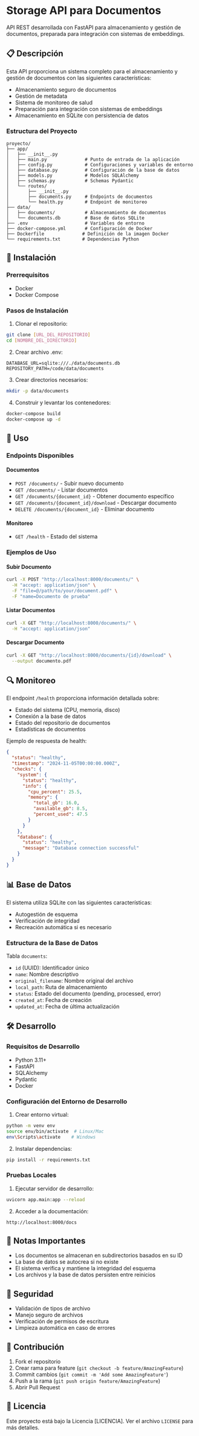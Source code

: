 # Storage API para Documentos

API REST desarrollada con FastAPI para almacenamiento y gestión de documentos, preparada para integración con sistemas de embeddings.

## 📋 Descripción

Esta API proporciona un sistema completo para el almacenamiento y gestión de documentos con las siguientes características:

- Almacenamiento seguro de documentos
- Gestión de metadata
- Sistema de monitoreo de salud
- Preparación para integración con sistemas de embeddings
- Almacenamiento en SQLite con persistencia de datos

### Estructura del Proyecto

```
proyecto/
├── app/
│   ├── __init__.py
│   ├── main.py              # Punto de entrada de la aplicación
│   ├── config.py            # Configuraciones y variables de entorno
│   ├── database.py          # Configuración de la base de datos
│   ├── models.py            # Modelos SQLAlchemy
│   ├── schemas.py           # Schemas Pydantic
│   └── routes/
│       ├── __init__.py
│       ├── documents.py     # Endpoints de documentos
│       └── health.py        # Endpoint de monitoreo
├── data/
│   ├── documents/           # Almacenamiento de documentos
│   └── documents.db         # Base de datos SQLite
├── .env                     # Variables de entorno
├── docker-compose.yml       # Configuración de Docker
├── Dockerfile              # Definición de la imagen Docker
└── requirements.txt        # Dependencias Python
```

## 🚀 Instalación

### Prerrequisitos

- Docker
- Docker Compose

### Pasos de Instalación

1. Clonar el repositorio:
```bash
git clone [URL_DEL_REPOSITORIO]
cd [NOMBRE_DEL_DIRECTORIO]
```

2. Crear archivo .env:
```env
DATABASE_URL=sqlite:///./data/documents.db
REPOSITORY_PATH=/code/data/documents
```

3. Crear directorios necesarios:
```bash
mkdir -p data/documents
```

4. Construir y levantar los contenedores:
```bash
docker-compose build
docker-compose up -d
```

## 🔧 Uso

### Endpoints Disponibles

#### Documentos

- `POST /documents/` - Subir nuevo documento
- `GET /documents/` - Listar documentos
- `GET /documents/{document_id}` - Obtener documento específico
- `GET /documents/{document_id}/download` - Descargar documento
- `DELETE /documents/{document_id}` - Eliminar documento

#### Monitoreo

- `GET /health` - Estado del sistema

### Ejemplos de Uso

#### Subir Documento
```bash
curl -X POST "http://localhost:8000/documents/" \
  -H "accept: application/json" \
  -F "file=@/path/to/your/document.pdf" \
  -F "name=Documento de prueba"
```

#### Listar Documentos
```bash
curl -X GET "http://localhost:8000/documents/" \
  -H "accept: application/json"
```

#### Descargar Documento
```bash
curl -X GET "http://localhost:8000/documents/{id}/download" \
  --output documento.pdf
```

## 🔍 Monitoreo

El endpoint `/health` proporciona información detallada sobre:

- Estado del sistema (CPU, memoria, disco)
- Conexión a la base de datos
- Estado del repositorio de documentos
- Estadísticas de documentos

Ejemplo de respuesta de health:
```json
{
  "status": "healthy",
  "timestamp": "2024-11-05T00:00:00.000Z",
  "checks": {
    "system": {
      "status": "healthy",
      "info": {
        "cpu_percent": 25.5,
        "memory": {
          "total_gb": 16.0,
          "available_gb": 8.5,
          "percent_used": 47.5
        }
      }
    },
    "database": {
      "status": "healthy",
      "message": "Database connection successful"
    }
  }
}
```

## 📊 Base de Datos

El sistema utiliza SQLite con las siguientes características:

- Autogestión de esquema
- Verificación de integridad
- Recreación automática si es necesario

### Estructura de la Base de Datos

Tabla `documents`:
- `id` (UUID): Identificador único
- `name`: Nombre descriptivo
- `original_filename`: Nombre original del archivo
- `local_path`: Ruta de almacenamiento
- `status`: Estado del documento (pending, processed, error)
- `created_at`: Fecha de creación
- `updated_at`: Fecha de última actualización

## 🛠️ Desarrollo

### Requisitos de Desarrollo

- Python 3.11+
- FastAPI
- SQLAlchemy
- Pydantic
- Docker

### Configuración del Entorno de Desarrollo

1. Crear entorno virtual:
```bash
python -m venv env
source env/bin/activate  # Linux/Mac
env\Scripts\activate    # Windows
```

2. Instalar dependencias:
```bash
pip install -r requirements.txt
```

### Pruebas Locales

1. Ejecutar servidor de desarrollo:
```bash
uvicorn app.main:app --reload
```

2. Acceder a la documentación:
```
http://localhost:8000/docs
```

## 📝 Notas Importantes

- Los documentos se almacenan en subdirectorios basados en su ID
- La base de datos se autocrea si no existe
- El sistema verifica y mantiene la integridad del esquema
- Los archivos y la base de datos persisten entre reinicios

## 🔐 Seguridad

- Validación de tipos de archivo
- Manejo seguro de archivos
- Verificación de permisos de escritura
- Limpieza automática en caso de errores

## 🤝 Contribución

1. Fork el repositorio
2. Crear rama para feature (`git checkout -b feature/AmazingFeature`)
3. Commit cambios (`git commit -m 'Add some AmazingFeature'`)
4. Push a la rama (`git push origin feature/AmazingFeature`)
5. Abrir Pull Request

## 📄 Licencia

Este proyecto está bajo la Licencia [LICENCIA]. Ver el archivo `LICENSE` para más detalles.